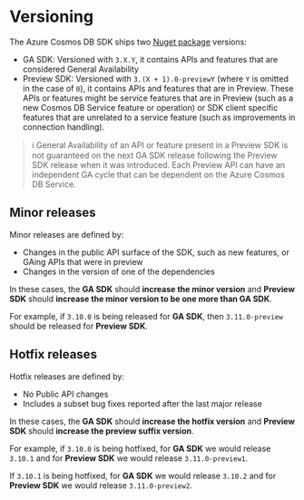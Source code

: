 # Versioning

The Azure Cosmos DB SDK ships two [Nuget package](https://www.nuget.org/packages/Microsoft.Azure.Cosmos) versions:

* GA SDK: Versioned with `3.X.Y`, it contains APIs and features that are considered General Availability
* Preview SDK: Versioned with `3.(X + 1).0-previewY` (where `Y` is omitted in the case of `0`), it contains APIs and features that are in Preview. These APIs or features might be service features that are in Preview (such as a new Cosmos DB Service feature or operation) or SDK client specific features that are unrelated to a service feature (such as improvements in connection handling).

> :information_source: General Availability of an API or feature present in a Preview SDK is not guaranteed on the next GA SDK release following the Preview SDK release when it was introduced. Each Preview API can have an independent GA cycle that can be dependent on the Azure Cosmos DB Service.

## Minor releases

Minor releases are defined by: 

* Changes in the public API surface of the SDK, such as new features, or GAing APIs that were in preview
* Changes in the version of one of the dependencies

In these cases, the **GA SDK** should **increase the minor version** and **Preview SDK** should **increase the minor version to be one more than GA SDK**.

For example, if `3.10.0` is being released for **GA SDK**, then `3.11.0-preview` should be released for **Preview SDK**.

## Hotfix releases

Hotfix releases are defined by:

* No Public API changes
* Includes a subset bug fixes reported after the last major release

In these cases, the **GA SDK** should **increase the hotfix version** and **Preview SDK** should **increase the preview suffix version**.

For example, if `3.10.0` is being hotfixed, for **GA SDK** we would release `3.10.1` and for **Preview SDK** we would release `3.11.0-preview1`.

If `3.10.1` is being hotfixed, for **GA SDK** we would release `3.10.2` and for **Preview SDK** we would release `3.11.0-preview2`.
